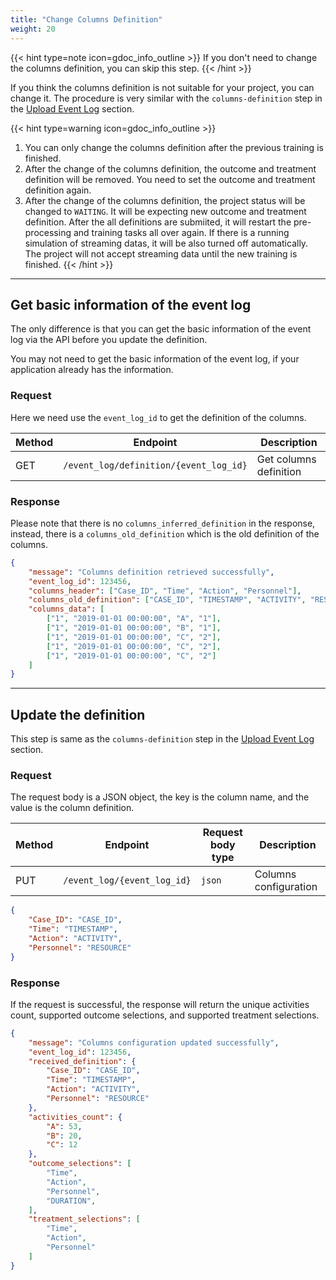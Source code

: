 ```yaml
---
title: "Change Columns Definition"
weight: 20
---
```


{{< hint type=note icon=gdoc_info_outline >}}
If you don't need to change the columns definition, you can skip this step.
{{< /hint >}}

If you think the columns definition is not suitable for your project, you can change it. The procedure is very similar with the `columns-definition` step in the [Upload Event Log](/workflow/upload-event-log/columns-definition/) section.

{{< hint type=warning icon=gdoc_info_outline >}}
1. You can only change the columns definition after the previous training is finished.
2. After the change of the columns definition, the outcome and treatment definition will be removed. You need to set the outcome and treatment definition again.
3. After the change of the columns definition, the project status will be changed to `WAITING`. It will be expecting new outcome and treatment definition. After the all definitions are submiited, it will restart the pre-processing and training tasks all over again. If there is a running simulation of streaming datas, it will be also turned off automatically. The project will not accept streaming data until the new training is finished.
{{< /hint >}}

---

## Get basic information of the event log

The only difference is that you can get the basic information of the event log via the API before you update the definition.

You may not need to get the basic information of the event log, if your application already has the information.

### Request

Here we need use the `event_log_id` to get the definition of the columns.

| Method | Endpoint | Description |
| ------ | -------- | ----------- |
| GET | `/event_log/definition/{event_log_id}` | Get columns definition |

### Response

Please note that there is no `columns_inferred_definition` in the response, instead, there is a `columns_old_definition` which is the old definition of the columns.

```json
{
    "message": "Columns definition retrieved successfully",
    "event_log_id": 123456,
    "columns_header": ["Case_ID", "Time", "Action", "Personnel"],
    "columns_old_definition": ["CASE_ID", "TIMESTAMP", "ACTIVITY", "RESOURCE"],
    "columns_data": [
        ["1", "2019-01-01 00:00:00", "A", "1"],
        ["1", "2019-01-01 00:00:00", "B", "1"],
        ["1", "2019-01-01 00:00:00", "C", "2"],
        ["1", "2019-01-01 00:00:00", "C", "2"],
        ["1", "2019-01-01 00:00:00", "C", "2"]
    ]
}
```

---

## Update the definition

This step is same as the `columns-definition` step in the [Upload Event Log](/workflow/upload-event-log/columns-definition/) section.

### Request

The request body is a JSON object, the key is the column name, and the value is the column definition.

| Method | Endpoint | Request body type | Description |
| ------ | -------- | ----------------- | ----------- |
| PUT | `/event_log/{event_log_id}` | `json` | Columns configuration |

```json
{
    "Case_ID": "CASE_ID",
    "Time": "TIMESTAMP",
    "Action": "ACTIVITY",
    "Personnel": "RESOURCE"
}
```

### Response

If the request is successful, the response will return the unique activities count, supported outcome selections, and supported treatment selections.

```json
{
    "message": "Columns configuration updated successfully",
    "event_log_id": 123456,
    "received_definition": {
        "Case_ID": "CASE_ID",
        "Time": "TIMESTAMP",
        "Action": "ACTIVITY",
        "Personnel": "RESOURCE"
    },
    "activities_count": {
        "A": 53,
        "B": 20,
        "C": 12
    },
    "outcome_selections": [
        "Time",
        "Action",
        "Personnel",
        "DURATION",
    ],
    "treatment_selections": [
        "Time",
        "Action",
        "Personnel"
    ]
}
```
